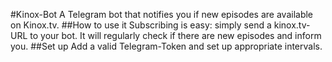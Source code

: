#Kinox-Bot
A Telegram bot that notifies you if new episodes are available on Kinox.tv.
##How to use it
Subscribing is easy: simply send a kinox.tv-URL to your bot. It will regularly check if there are new episodes and inform you.
##Set up
Add a valid Telegram-Token and set up appropriate intervals.